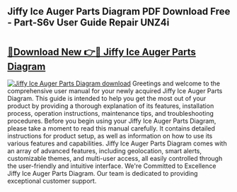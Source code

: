 ## Jiffy Ice Auger Parts Diagram PDF Download Free - Part-S6v User Guide Repair UNZ4i

# <h2><a href="http://dfu4ac.blite.top/?on=Jiffy+Ice+Auger+Parts+Diagram">🔗Download New 👉🔴 Jiffy Ice Auger Parts Diagram</a></h2>

[![Jiffy Ice Auger Parts Diagram download](https://i.imgur.com/lujVjoI.png)](http://dfu4ac.blite.top/?on=Jiffy+Ice+Auger+Parts+Diagram)
Greetings and welcome to the comprehensive user manual for your newly acquired Jiffy Ice Auger Parts Diagram. This guide is intended to help you get the most out of your product by providing a thorough explanation of its features, installation process, operation instructions, maintenance tips, and troubleshooting procedures. Before you begin using your Jiffy Ice Auger Parts Diagram, please take a moment to read this manual carefully. It contains detailed instructions for product setup, as well as information on how to use its various features and capabilities. Jiffy Ice Auger Parts Diagram comes with an array of advanced features, including geolocation, smart alerts, customizable themes, and multi-user access, all easily controlled through the user-friendly and intuitive interface. We're Committed to Excellence Jiffy Ice Auger Parts Diagram. Our team is dedicated to providing exceptional customer support.
